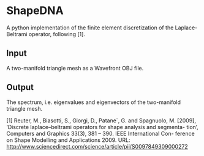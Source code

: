 # ShapeDNA



A python implementation of the finite element discretization of the Laplace-Beltrami operator, following [1].


## Input 
A two-manifold triangle mesh as a Wavefront OBJ file.

## Output
The spectrum, i.e. eigenvalues and eigenvectors of the two-manifold triangle mesh.

[1] Reuter, M., Biasotti, S., Giorgi, D., Patane`, G. and Spagnuolo, M. [2009], ‘Discrete laplace–beltrami operators for shape analysis and segmenta- tion’, Computers and Graphics 33(3), 381 – 390. IEEE International Con-
ference on Shape Modelling and Applications 2009.
URL: http://www.sciencedirect.com/science/article/pii/S0097849309000272
